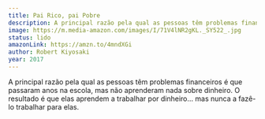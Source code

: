 ```yaml
---
title: Pai Rico, pai Pobre
description: A principal razão pela qual as pessoas têm problemas financeiros é que passaram anos na escola, mas não aprenderam nada sobre dinheiro. O resultado é que elas aprendem a trabalhar por dinheiro… mas nunca a fazê-lo trabalhar para elas.
image: https://m.media-amazon.com/images/I/71V4lNR2gKL._SY522_.jpg
status: lido
amazonLink: https://amzn.to/4mndXGi
author: Robert Kiyosaki
year: 2017
---
```


A principal razão pela qual as pessoas têm problemas financeiros é que passaram anos na escola, mas não aprenderam nada sobre dinheiro. O resultado é que elas aprendem a trabalhar por dinheiro… mas nunca a fazê-lo trabalhar para elas.